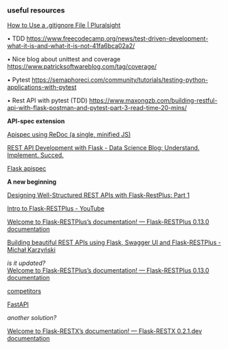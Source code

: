 ### useful resources 

[ How to Use a .gitignore File | Pluralsight](https://www.pluralsight.com/guides/how-to-use-gitignore-file)

•	TDD  https://www.freecodecamp.org/news/test-driven-development-what-it-is-and-what-it-is-not-41fa6bca02a2/  

•	Nice blog about unittest and coverage https://www.patricksoftwareblog.com/tag/coverage/ 

•	Pytest  https://semaphoreci.com/community/tutorials/testing-python-applications-with-pytest 

•	Rest API with pytest (TDD)   https://www.maxongzb.com/building-restful-api-with-flask-postman-and-pytest-part-3-read-time-20-mins/ 


**API-spec extension** 

[Apispec using ReDoc (a single, minified JS)](https://becominghuman.ai/documenting-your-flask-powered-api-like-a-boss-b423a7c0f45e)  

[REST API Development with Flask - Data Science Blog: Understand. Implement. Succed.](https://www.datascienceblog.net/post/programming/flask-api-development/)

[Flask apispec](https://everttimberg.io/blog/flask-api-spec/)   


**A new beginning**  

[Designing Well-Structured REST APIs with Flask-RestPlus: Part 1](https://preslav.me/2018/12/02/designing-well-structured-rest-apis-with-flask-restplus-part-1/) 

[Intro to Flask-RESTPlus - YouTube](https://www.youtube.com/watch?v=yh-28ksEXwY)

[Welcome to Flask-RESTPlus’s documentation! — Flask-RESTPlus 0.13.0 documentation](https://flask-restplus.readthedocs.io/en/stable/) 


[Building beautiful REST APIs using Flask, Swagger UI and Flask-RESTPlus - Michał Karzyński](https://michal.karzynski.pl/blog/2016/06/19/building-beautiful-restful-apis-using-flask-swagger-ui-flask-restplus/)


*is it updated?*  
[Welcome to Flask-RESTPlus’s documentation! — Flask-RESTPlus 0.13.0 documentation](https://flask-restplus.readthedocs.io/en/stable/)

[competitors](https://fastapi.tiangolo.com/alternatives/#flask-rest-frameworks) 

[FastAPI](https://fastapi.tiangolo.com/)

*another solution?*  

[Welcome to Flask-RESTX’s documentation! — Flask-RESTX 0.2.1.dev documentation](https://flask-restx.readthedocs.io/en/latest/)